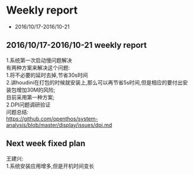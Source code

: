 # Weekly report
- 2016/10/17-2016/10-21

## 2016/10/17-2016/10-21 weekly report 
1.系统第一次启动慢问题解决  
有两种方案来解决这个问题:  
1.将不必要的延时去掉,节省30s时间  
2.讲houdini在打包的时候就安装上,那么可以再节省5s时间,但是相应的要付出安装包增加30M的风险;  
目前采用第一种方案;  
2.DPI问题调研验证   
问题总结:  
https://github.com/openthos/system-analysis/blob/master/display/issues/dpi.md
## Next week fixed plan  
王建兴:  
1.系统安装应用增多,但是开机时间变长

